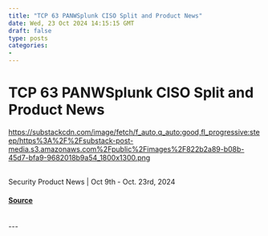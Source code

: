 ```yaml
---
title: "TCP 63 PANWSplunk CISO Split and Product News"
date: Wed, 23 Oct 2024 14:15:15 GMT
draft: false
type: posts
categories: 
- 
---
```

# TCP 63 PANWSplunk CISO Split and Product News
https://substackcdn.com/image/fetch/f_auto,q_auto:good,fl_progressive:steep/https%3A%2F%2Fsubstack-post-media.s3.amazonaws.com%2Fpublic%2Fimages%2F822b2a89-b08b-45d7-bfa9-9682018b9a54_1800x1300.png
<br/>

<br/>
Security Product News | Oct 9th - Oct. 23rd, 2024

#### [Source](https://www.cybersecuritypulse.net/p/tcp-63-panwsplunk-ciso-split-and)

<br/>
---
